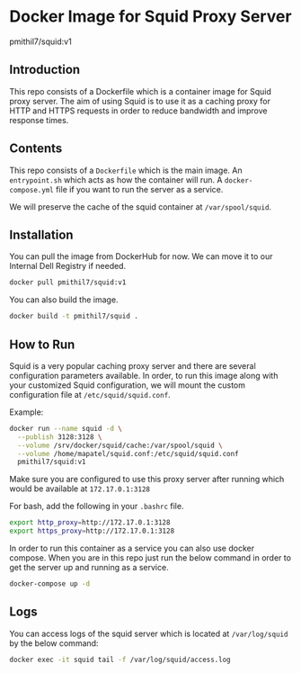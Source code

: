 # Docker Image for Squid Proxy Server

pmithil7/squid:v1

## Introduction

This repo consists of a Dockerfile which is a container image for Squid proxy server. The aim of using Squid is to use it as a caching proxy for HTTP and HTTPS requests in order to reduce bandwidth and improve response times.

## Contents

This repo consists of a `Dockerfile` which is the main image. An `entrypoint.sh` which acts as how the container will run. A `docker-compose.yml` file if you want to run the server as a service.

We will preserve the cache of the squid container at `/var/spool/squid`.

## Installation

You can pull the image from DockerHub for now. We can move it to our Internal Dell Registry if needed.

```bash
docker pull pmithil7/squid:v1
```

You can also build the image.

```bash
docker build -t pmithil7/squid .
```

## How to Run

Squid is a very popular caching proxy server and there are several configuration parameters available. In order, to run this image along with your customized Squid configuration, we will mount the custom configuration file at `/etc/squid/squid.conf`.

Example:

```bash
docker run --name squid -d \
  --publish 3128:3128 \
  --volume /srv/docker/squid/cache:/var/spool/squid \
  --volume /home/mapatel/squid.conf:/etc/squid/squid.conf 
  pmithil7/squid:v1
```

Make sure you are configured to use this proxy server after running which would be available at `172.17.0.1:3128`

For bash, add the following in your `.bashrc` file.

```bash
export http_proxy=http://172.17.0.1:3128
export https_proxy=http://172.17.0.1:3128
```

In order to run this container as a service you can also use docker compose. When you are in this repo just run the below command in order to get the server up and running as a service.

```bash
docker-compose up -d
```

## Logs

You can access logs of the squid server which is located at `/var/log/squid` by the below command:

```bash
docker exec -it squid tail -f /var/log/squid/access.log
```

